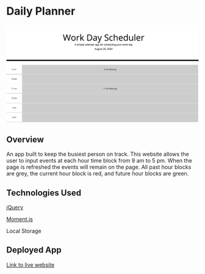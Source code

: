 # Daily Planner

<img src = "daily-planner.png" alt="screen shot of daily planner">

## Overview

An app built to keep the busiest person on track. This website allows the user to input events at each hour time block from 9 am to 5 pm. When the page is refreshed the events will remain on the page. All past hour blocks are grey, the current hour block is red, and future hour blocks are green.

## Technologies Used

[jQuery](https://jquery.com/)

[Moment.js](https://momentjs.com/)

Local Storage

## Deployed App

[Link to live website](https://josh-wilson6289.github.io/daily-planner/)
